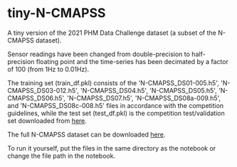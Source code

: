 # tiny-N-CMAPSS
A tiny version of the 2021 PHM Data Challenge dataset (a subset of the N-CMAPSS dataset). 

Sensor readings have been changed from double-precision to half-precision floating point and the time-series has been decimated by a factor of 100 (from 1Hz to 0.01Hz). 

The training set (train_df.pkl) consists of the 'N-CMAPSS_DS01-005.h5', 'N-CMAPSS_DS03-012.h5', 'N-CMAPSS_DS04.h5', 'N-CMAPSS_DS05.h5', 'N-CMAPSS_DS06.h5', 'N-CMAPSS_DS07.h5', 'N-CMAPSS_DS08a-009.h5', and 'N-CMAPSS_DS08c-008.h5' files in accordance with the competition guidelines, while the test set (test_df.pkl) is the competition test/validation set downloaded from [here](https://data.phmsociety.org/2021-phm-conference-data-challenge/).

The full N-CMAPSS dataset can be downloaded [here](https://ti.arc.nasa.gov/tech/dash/groups/pcoe/prognostic-data-repository/#turbofan-2).

To run it yourself, put the files in the same directory as the notebook or change the file path in the notebook.
